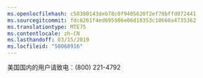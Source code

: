```yaml
---
ms.openlocfilehash: c58380143deb78c0f9405620f2ef78bffd072441
ms.sourcegitcommit: fdc6261f4ed695986e06d18353c10660a4735362
ms.translationtype: MTE75
ms.contentlocale: zh-CN
ms.lasthandoff: 03/15/2019
ms.locfileid: "58068916"
---
```

美国国内的用户请致电：(800) 221-4792